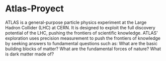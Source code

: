 # Atlas-Proyect



ATLAS is a general-purpose particle physics experiment at the Large Hadron Collider (LHC) at CERN. It is designed to exploit the full discovery potential of the LHC, pushing the frontiers of scientific knowledge. ATLAS' exploration uses precision measurement to push the frontiers of knowledge by seeking answers to fundamental questions such as: What are the basic building blocks of matter? What are the fundamental forces of nature? What is dark matter made of?
